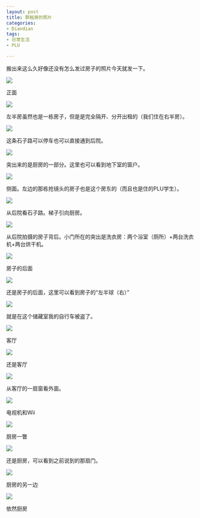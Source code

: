 ```yaml
---
layout: post
title: 群租房的照片
categories:
- Diandian
tags:
- 日常生活
- PLU

---
```

<p>搬出来这么久好像还没有怎么发过房子的照片今天就发一下。</p>
<p><img src="http://m2.img.srcdd.com/farm5/d/2013/0510/14/454321D45574AD26852E2F5ECE385CBC_B500_900_500_281.JPEG" /><br /></p>
<p>正面</p>
<p><img src="http://m3.img.srcdd.com/farm4/d/2013/0510/14/64CD5ECCCDDE4919750AD3E1DBE25E02_B500_900_500_281.JPEG" /><br /></p>
<p>左半房虽然也是一栋房子，但是是完全隔开、分开出租的（我们住在右半房）。</p>
<p><img src="http://m2.img.srcdd.com/farm4/d/2013/0510/14/A5C1929398F048B6C01FD8DAE9FE1F08_B500_900_500_281.JPEG" /><br /></p>
<p>这条石子路可以停车也可以直接通到后院。</p>
<p><img src="http://m3.img.srcdd.com/farm4/d/2013/0510/14/D300A96BC2F0532224EB1B9693C95FE1_B500_900_500_888.JPEG" /><br /></p>
<p>突出来的是厨房的一部分。这里也可以看到地下室的窗户。</p>
<p><img src="http://m3.img.srcdd.com/farm4/d/2013/0510/14/116DA5095BD46C29DDFE2D3415DD0873_B500_900_500_281.JPEG" /><br /></p>
<p>侧面。左边的那栋抢镜头的房子也是这个房东的（而且也是住的PLU学生）。</p>
<p><img src="http://m3.img.srcdd.com/farm5/d/2013/0510/14/C2F671D96B3AED21E710BCE09C68263A_B500_900_500_281.JPEG" /><br /></p>
<p>从后院看石子路。梯子引向厨房。</p>
<p><img src="http://m1.img.srcdd.com/farm4/d/2013/0510/14/0469EDA5C5FEACCB6F3D028A8B010672_B500_900_500_281.JPEG" /><br /></p>
<p>从后院拍摄的房子背后。小门所在的突出是洗衣房：两个浴室（厕所）+两台洗衣机+两台烘干机。</p>
<p><img src="http://m2.img.srcdd.com/farm5/d/2013/0510/14/962B537C0611DEBDB23BD74BC2CE989D_B500_900_500_281.JPEG" /><br /></p>
<p>房子的后面</p>
<p><img src="http://m3.img.srcdd.com/farm4/d/2013/0510/14/FBE8424CF7A9A7D0E3CB1A3B5BDFD08F_B500_900_500_281.JPEG" /><br /></p>
<p>还是房子的后面，这里可以看到房子的“左半球（右）”</p>
<p><img src="http://m3.img.srcdd.com/farm5/d/2013/0510/14/1CDA047E1017F24EB92A34E4E24D5ACF_B500_900_500_281.JPEG" /><br /></p>
<p>就是在这个储藏室我的自行车被盗了。</p>
<p><img src="http://m1.img.srcdd.com/farm4/d/2013/0510/14/C104F90B329170445D787019B3F1F01F_B500_900_500_281.JPEG" /><br /></p>
<p>客厅</p>
<p><img src="http://m3.img.srcdd.com/farm5/d/2013/0510/14/753C890719BA9D9E3D581FF43EA78DA4_B500_900_500_281.JPEG" /><br /></p>
<p>还是客厅</p>
<p><img src="http://m3.img.srcdd.com/farm5/d/2013/0510/14/996BE344AC066F3EEA546B4D6E8848AA_B500_900_500_281.JPEG" /><br /></p>
<p>从客厅的一扇窗看外面。</p>
<p><img src="http://m2.img.srcdd.com/farm4/d/2013/0510/14/6FCC60D0F7DE2918077271A7DF8D001E_B500_900_500_281.JPEG" /><br /></p>
<p>电视机和Wii</p>
<p><img src="http://m1.img.srcdd.com/farm4/d/2013/0510/14/641B73ADFFA0B99B1FB1B2EA5A514787_B500_900_500_281.JPEG" /><br /></p>
<p>厨房一瞥</p>
<p><img src="http://m2.img.srcdd.com/farm5/d/2013/0510/14/222E2559EB66915177625423162FC8FE_B500_900_500_281.JPEG" /><br /></p>
<p>还是厨房，可以看到之前说到的那扇门。</p>
<p><img src="http://m1.img.srcdd.com/farm4/d/2013/0510/14/1973AE8678028443E04F2D0848DA94E5_B500_900_500_281.JPEG" /><br /></p>
<p>厨房的另一边</p>
<p><img src="http://m3.img.srcdd.com/farm4/d/2013/0510/14/CFAFC3106AD5165D6285281CDF13BD01_B500_900_500_281.JPEG" /><br /></p>
<p>依然厨房</p>